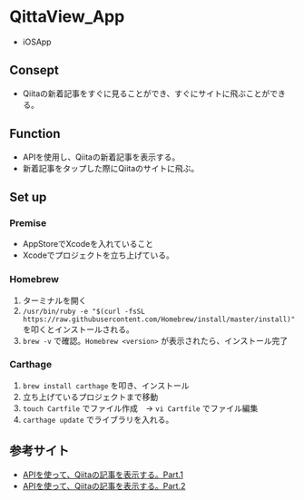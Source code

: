 # QittaView_App
- iOSApp

## Consept
- Qiitaの新着記事をすぐに見ることができ、すぐにサイトに飛ぶことができる。

## Function
- APIを使用し、Qiitaの新着記事を表示する。
- 新着記事をタップした際にQiitaのサイトに飛ぶ。

## Set up
### Premise
- AppStoreでXcodeを入れていること
- Xcodeでプロジェクトを立ち上げている。

### Homebrew
1. ターミナルを開く
2. `/usr/bin/ruby -e "$(curl -fsSL https://raw.githubusercontent.com/Homebrew/install/master/install)"` を叩くとインストールされる。
3. `brew -v` で確認。`Homebrew <version>` が表示されたら、インストール完了

### Carthage
1. `brew install carthage` を叩き、インストール
2. 立ち上げているプロジェクトまで移動
3. `touch Cartfile` でファイル作成　-> `vi Cartfile` でファイル編集
4. `carthage update` でライブラリを入れる。


## 参考サイト
- [APIを使って、Qiitaの記事を表示する。Part.1](https://qiita.com/shun6934/items/f4600c2a2e8b45d1219e)
- [APIを使って、Qiitaの記事を表示する。Part.2](https://qiita.com/shun6934/items/64d5d44ffa98b12858d4)